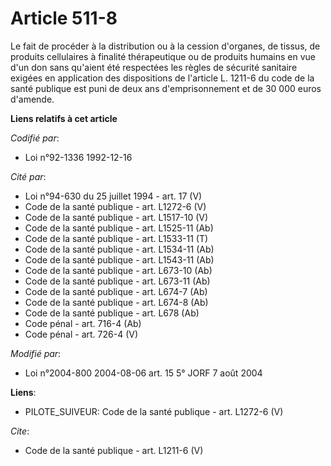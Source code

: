 # Article 511-8

Le fait de procéder à la distribution ou à la cession d'organes, de tissus, de produits cellulaires à finalité thérapeutique
ou de produits humains en vue d'un don sans qu'aient été respectées les règles de sécurité sanitaire exigées en application
des dispositions de l'article L. 1211-6 du code de la santé publique est puni de deux ans d'emprisonnement et de 30 000 euros
d'amende.

**Liens relatifs à cet article**

_Codifié par_:

  - Loi n°92-1336 1992-12-16

_Cité par_:

  - Loi n°94-630 du 25 juillet 1994 - art. 17 (V)
  - Code de la santé publique - art. L1272-6 (V)
  - Code de la santé publique - art. L1517-10 (V)
  - Code de la santé publique - art. L1525-11 (Ab)
  - Code de la santé publique - art. L1533-11 (T)
  - Code de la santé publique - art. L1534-11 (Ab)
  - Code de la santé publique - art. L1543-11 (Ab)
  - Code de la santé publique - art. L673-10 (Ab)
  - Code de la santé publique - art. L673-11 (Ab)
  - Code de la santé publique - art. L674-7 (Ab)
  - Code de la santé publique - art. L674-8 (Ab)
  - Code de la santé publique - art. L678 (Ab)
  - Code pénal - art. 716-4 (Ab)
  - Code pénal - art. 726-4 (V)

_Modifié par_:

  - Loi n°2004-800 2004-08-06 art. 15 5° JORF 7 août 2004

**Liens**:

  - PILOTE_SUIVEUR: Code de la santé publique - art. L1272-6 (V)

_Cite_:

  - Code de la santé publique - art. L1211-6 (V)
